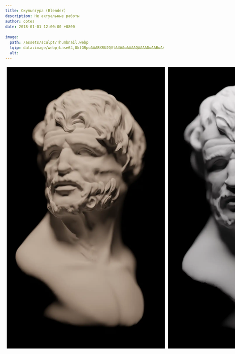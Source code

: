 ```yaml
---
title: Скульптура (Blender)
description: Не актуальные работы
author: cotes
date: 2018-01-01 12:00:00 +0800

image:
  path: /assets/sculpt/Thumbnail.webp
  lqip: data:image/webp;base64,UklGRpoAAABXRUJQVlA4WAoAAAAQAAAADwAABwAAQUxQSDIAAAARL0AmbZurmr57yyIiqE8oiG0bejIYEQTgqiDA9vqnsUSI6H+oAERp2HZ65qP/VIAWAFZQOCBCAAAA8AEAnQEqEAAIAAVAfCWkAALp8sF8rgRgAP7o9FDvMCkMde9PK7euH5M1m6VWoDXf2FkP3BqV0ZYbO6NA/VFIAAAA
  alt: 
---
```



<div style="display: flex;">
  <img src="./assets/sculpt/1.webp" alt="Description 1" style="width: 100%; padding: 5px;">
  <img src="./assets/sculpt/2.webp" alt="Description 2" style="width: 100%; padding: 5px;">
</div>